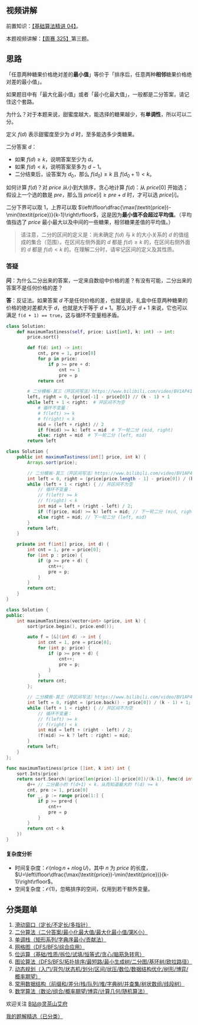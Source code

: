 ## 视频讲解

前置知识：[【基础算法精讲 04】](https://www.bilibili.com/video/BV1AP41137w7/)。

本题视频讲解：[【周赛 325】](https://www.bilibili.com/video/BV1FV4y1F7v7/)第三题。

## 思路

「任意两种糖果价格绝对差的**最小值**」等价于「排序后，任意两种**相邻**糖果价格绝对差的最小值」。

如果题目中有「最大化最小值」或者「最小化最大值」，一般都是二分答案，请记住这个套路。

为什么？对于本题来说，甜蜜度越大，能选择的糖果越少，有**单调性**，所以可以二分。

定义 $f(d)$ 表示甜蜜度至少为 $d$ 时，至多能选多少类糖果。

二分答案 $d$：

- 如果 $f(d)\ge k$，说明答案至少为 $d$。
- 如果 $f(d)< k$，说明答案至多为 $d-1$。
- 二分结束后，设答案为 $\textit{d}_0$，那么 $f(d_0)\ge k$ 且 $f(d_0+1)< k$。

如何计算 $f(d)$？对 $\textit{price}$ 从小到大排序，贪心地计算 $f(d)$：从 $\textit{price}[0]$ 开始选；假设上一个选的数是 $\textit{pre}$，那么当 $\textit{price}[i] \ge \textit{pre}+d$ 时，才可以选 $\textit{price}[i]$。

二分下界可以取 $1$，上界可以取 $\left\lfloor\dfrac{\max(\textit{price})-\min(\textit{price})}{k-1}\right\rfloor$，这是因为**最小值不会超过平均值**。（平均值指选了 $\textit{price}$ 最小最大以及中间的一些糖果，相邻糖果差值的平均值。）

> 请注意，二分的区间的定义是：尚未确定 $f(d)$ 与 $k$ 的大小关系的 $d$ 的值组成的集合（范围）。在区间左侧外面的 $d$ 都是 $f(d)\ge k$ 的，在区间右侧外面的 $d$ 都是 $f(d)< k$ 的。在理解二分时，请牢记区间的定义及其性质。

### 答疑

**问**：为什么二分出来的答案，一定来自数组中价格的差？有没有可能，二分出来的答案不是任何价格的差？

**答**：反证法。如果答案 $d$ 不是任何价格的差，也就是说，礼盒中任意两种糖果的价格的绝对差都大于 $d$，也就是大于等于 $d+1$。那么对于 $d+1$ 来说，它也可以满足 `f(d + 1) == true`，这与循环不变量相矛盾。

```py [sol-Python3]
class Solution:
    def maximumTastiness(self, price: List[int], k: int) -> int:
        price.sort()

        def f(d: int) -> int:
            cnt, pre = 1, price[0]
            for p in price:
                if p >= pre + d:
                    cnt += 1
                    pre = p
            return cnt

        # 二分模板·其三（开区间写法）https://www.bilibili.com/video/BV1AP41137w7/
        left, right = 0, (price[-1] - price[0]) // (k - 1) + 1
        while left + 1 < right:  # 开区间不为空
            # 循环不变量：
            # f(left) >= k
            # f(right) < k
            mid = (left + right) // 2
            if f(mid) >= k: left = mid  # 下一轮二分 (mid, right)
            else: right = mid  # 下一轮二分 (left, mid)
        return left
```

```java [sol-Java]
class Solution {
    public int maximumTastiness(int[] price, int k) {
        Arrays.sort(price);

        // 二分模板·其三（开区间写法）https://www.bilibili.com/video/BV1AP41137w7/
        int left = 0, right = (price[price.length - 1] - price[0]) / (k - 1) + 1;
        while (left + 1 < right) { // 开区间不为空
            // 循环不变量：
            // f(left) >= k
            // f(right) < k
            int mid = left + (right - left) / 2;
            if (f(price, mid) >= k) left = mid; // 下一轮二分 (mid, right)
            else right = mid; // 下一轮二分 (left, mid)
        }
        return left;
    }

    private int f(int[] price, int d) {
        int cnt = 1, pre = price[0];
        for (int p : price) {
            if (p >= pre + d) {
                cnt++;
                pre = p;
            }
        }
        return cnt;
    }
}
```

```cpp [sol-C++]
class Solution {
public:
    int maximumTastiness(vector<int> &price, int k) {
        sort(price.begin(), price.end());

        auto f = [&](int d) -> int {
            int cnt = 1, pre = price[0];
            for (int p: price) {
                if (p >= pre + d) {
                    cnt++;
                    pre = p;
                }
            }
            return cnt;
        };

        // 二分模板·其三（开区间写法）https://www.bilibili.com/video/BV1AP41137w7/
        int left = 0, right = (price.back() - price[0]) / (k - 1) + 1;
        while (left + 1 < right) { // 开区间不为空
            // 循环不变量：
            // f(left) >= k
            // f(right) < k
            int mid = left + (right - left) / 2;
            (f(mid) >= k ? left : right) = mid;
        }
        return left;
    }
};
```

```go [sol-Go]
func maximumTastiness(price []int, k int) int {
	sort.Ints(price)
	return sort.Search((price[len(price)-1]-price[0])/(k-1), func(d int) bool {
		d++ // 二分最小的 f(d+1) < k，从而知道最大的 f(d) >= k
		cnt, pre := 1, price[0]
		for _, p := range price[1:] {
			if p >= pre+d {
				cnt++
				pre = p
			}
		}
		return cnt < k
	})
}
```

#### 复杂度分析

- 时间复杂度：$\mathcal{O}(n\log n + n\log U)$，其中 $n$ 为 $\textit{price}$ 的长度，$U=\left\lfloor\dfrac{\max(\textit{price})-\min(\textit{price})}{k-1}\right\rfloor$。
- 空间复杂度：$\mathcal{O}(1)$，忽略排序的空间，仅用到若干额外变量。

## 分类题单

1. [滑动窗口（定长/不定长/多指针）](https://leetcode.cn/circle/discuss/0viNMK/)
2. [二分算法（二分答案/最小化最大值/最大化最小值/第K小）](https://leetcode.cn/circle/discuss/SqopEo/)
3. [单调栈（矩形系列/字典序最小/贡献法）](https://leetcode.cn/circle/discuss/9oZFK9/)
4. [网格图（DFS/BFS/综合应用）](https://leetcode.cn/circle/discuss/YiXPXW/)
5. [位运算（基础/性质/拆位/试填/恒等式/贪心/脑筋急转弯）](https://leetcode.cn/circle/discuss/dHn9Vk/)
6. [图论算法（DFS/BFS/拓扑排序/最短路/最小生成树/二分图/基环树/欧拉路径）](https://leetcode.cn/circle/discuss/01LUak/)
7. [动态规划（入门/背包/状态机/划分/区间/状压/数位/数据结构优化/树形/博弈/概率期望）](https://leetcode.cn/circle/discuss/tXLS3i/)
8. [常用数据结构（前缀和/差分/栈/队列/堆/字典树/并查集/树状数组/线段树）](https://leetcode.cn/circle/discuss/mOr1u6/)
9. [数学算法（数论/组合/概率期望/博弈/计算几何/随机算法）](https://leetcode.cn/circle/discuss/IYT3ss/)

欢迎关注 [B站@灵茶山艾府](https://space.bilibili.com/206214)

[我的题解精选（已分类）](https://github.com/EndlessCheng/codeforces-go/blob/master/leetcode/SOLUTIONS.md)
